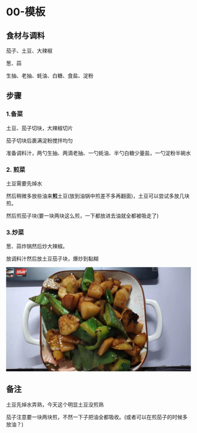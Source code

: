 # 00-模板

## 食材与调料

茄子、土豆、大辣椒

葱、蒜

生抽、老抽、蚝油、白糖、食盐、淀粉



## 步骤

### 1.备菜

土豆、茄子切块，大辣椒切片

茄子切块后裹满淀粉搅拌均匀

准备调料汁，两勺生抽、两滴老抽、一勺蚝油、半勺白糖少量盐，一勺淀粉半碗水



### 2. 煎菜

土豆需要先焯水

然后稍微多放些油来**煎**土豆(放到油锅中煎差不多再翻面)，土豆可以尝试多放几块煎。

然后煎茄子块(要一块两块这么煎，一下都放进去油就全都被吸走了)



### 3.炒菜

葱、蒜炸锅然后炒大辣椒。

放调料汁然后放土豆茄子块，爆炒到黏糊



![33041641857c0b674e21b1d67ee4fd6](assets/33041641857c0b674e21b1d67ee4fd6.jpg)



## 备注

土豆先焯水弄熟，今天这个明显土豆没煎熟

茄子注意要一块两块煎，不然一下子把油全都吸收。(或者可以在煎茄子的时候多放油？)
